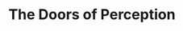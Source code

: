 ---
title: "The Doors of Perception"
hashtag: "the-doors-of-perception"
tags:
  - Book
  - Mescaline
  - Trip Report
  - Aldous Huxley
  - Psychedelic
---